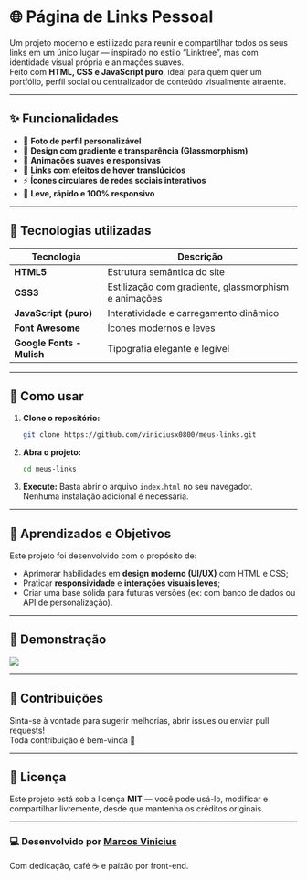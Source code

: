 # 🌐 Página de Links Pessoal

Um projeto moderno e estilizado para reunir e compartilhar todos os seus links em um único lugar — inspirado no estilo “Linktree”, mas com identidade visual própria e animações suaves.  
Feito com **HTML, CSS e JavaScript puro**, ideal para quem quer um portfólio, perfil social ou centralizador de conteúdo visualmente atraente.

---

## ✨ Funcionalidades

- 📸 **Foto de perfil personalizável**  
- 🌈 **Design com gradiente e transparência (Glassmorphism)**  
- 💫 **Animações suaves e responsivas**  
- 🔗 **Links com efeitos de hover translúcidos**  
- ⚡ **Ícones circulares de redes sociais interativos**  
- 💾 **Leve, rápido e 100% responsivo**

---

## 🧩 Tecnologias utilizadas

| Tecnologia | Descrição |
|-------------|------------|
| **HTML5** | Estrutura semântica do site |
| **CSS3** | Estilização com gradiente, glassmorphism e animações |
| **JavaScript (puro)** | Interatividade e carregamento dinâmico |
| **Font Awesome** | Ícones modernos e leves |
| **Google Fonts - Mulish** | Tipografia elegante e legível |

---

## 🚀 Como usar

1. **Clone o repositório:**
   ```bash
   git clone https://github.com/viniciusx0800/meus-links.git
   ```

2. **Abra o projeto:**
   ```bash
   cd meus-links
   ```

3. **Execute:**
   Basta abrir o arquivo `index.html` no seu navegador.  
   Nenhuma instalação adicional é necessária.

---

## 🧠 Aprendizados e Objetivos

Este projeto foi desenvolvido com o propósito de:
- Aprimorar habilidades em **design moderno (UI/UX)** com HTML e CSS;
- Praticar **responsividade** e **interações visuais leves**;
- Criar uma base sólida para futuras versões (ex: com banco de dados ou API de personalização).

---

## 📸 Demonstração

![](image-1.png)

---

## 🤝 Contribuições

Sinta-se à vontade para sugerir melhorias, abrir issues ou enviar pull requests!  
Toda contribuição é bem-vinda 💜

---

## 🪪 Licença

Este projeto está sob a licença **MIT** — você pode usá-lo, modificar e compartilhar livremente, desde que mantenha os créditos originais.

---

### 💻 Desenvolvido por [Marcos Vinicius](https://github.com/viniciusx0800)
Com dedicação, café ☕ e paixão por front-end.
